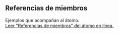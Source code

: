## Referencias de miembros

Ejemplos que acompañan al átomo.  
[Leer "Referencias de miembros" del átomo en línea.](https://stepik.org/lesson/107891/step/1)